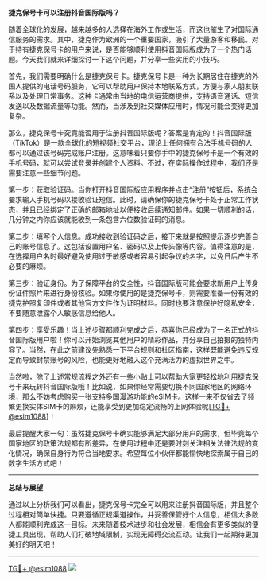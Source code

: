 **捷克保号卡可以注册抖音国际版吗？**

随着全球化的发展，越来越多的人选择在海外工作或生活，而这也催生了对国际通信服务的需求。其中，捷克作为欧洲的一个重要国家，吸引了大量游客和移民。对于持有捷克保号卡的用户来说，是否能够顺利使用抖音国际版成为了一个热门话题。今天我们就来详细探讨一下这个问题，并分享一些实用的小技巧。

首先，我们需要明确什么是捷克保号卡。捷克保号卡是一种为长期居住在捷克的外国人提供的电话号码服务，它可以帮助用户保持本地联系方式，方便与家人朋友联系以及处理日常事务。这种卡通常由当地的电信运营商提供，支持语音通话、短信发送以及数据流量等功能。然而，当涉及到社交媒体应用时，情况可能会变得更加复杂。

那么，捷克保号卡究竟能否用于注册抖音国际版呢？答案是肯定的！抖音国际版（TikTok）是一款全球化的短视频社交平台，理论上任何拥有合法手机号码的人都可以通过该号码完成账户注册。这意味着只要你手中的捷克保号卡是一个有效的手机号码，就可以尝试登录并创建个人资料。不过，在实际操作过程中，我们还是需要注意一些细节问题。

第一步：获取验证码。当你打开抖音国际版应用程序并点击“注册”按钮后，系统会要求输入手机号码以接收验证短信。此时，请确保你的捷克保号卡处于正常工作状态，并且已经绑定了正确的邮箱地址以便接收后续通知邮件。如果一切顺利的话，几分钟之内你应该就能收到一条包含六位数验证码的消息。

第二步：填写个人信息。成功接收到验证码之后，接下来就是按照提示逐步完善自己的账号信息了。这包括设置用户名、密码以及上传头像等内容。值得注意的是，在选择用户名时最好避免使用过于敏感或者容易引起争议的名字，以免日后产生不必要的麻烦。

第三步：验证身份。为了保障平台的安全性，抖音国际版可能会要求新用户上传身份证件照片来进行身份核验。如果你使用的是捷克保号卡，则需要准备一份有效的捷克护照复印件或者其他官方文件作为证明材料。同时也要注意保护好隐私安全，不要随意泄露个人敏感信息给他人。

第四步：享受乐趣！当上述步骤都顺利完成之后，恭喜你已经成为了一名正式的抖音国际版用户啦！你可以开始浏览其他用户的精彩作品，并分享自己拍摄的独特内容了。当然，在此之前建议先熟悉一下平台规则和社区指南，这样既能避免违反规定而导致封禁账号的风险，也能更好地融入这个充满活力的虚拟世界之中。

当然啦，除了上述常规流程之外还有一些小贴士可以帮助大家更轻松地利用捷克保号卡来玩转抖音国际版哦！比如说，如果你经常需要切换不同国家地区的网络环境，那么不妨考虑购买一张支持多国漫游功能的eSIM卡。这样一来不仅省去了频繁更换实体SIM卡的麻烦，还能享受到更加稳定流畅的上网体验呢[[TG💪+ @esim1088](https://t.me/s/esim1088)]！

最后提醒大家一句：虽然捷克保号卡确实能够满足大部分用户的需求，但毕竟每个国家地区的政策法规都有所差异，在使用过程中还是要时刻关注相关法律法规的变化情况，确保自身行为符合当地要求。希望每位小伙伴都能愉快地探索属于自己的数字生活方式吧！

---

**总结与展望**

通过以上分析我们可以看出，捷克保号卡完全可以用来注册抖音国际版，并且整个过程相对简单快捷。只要遵循正规渠道操作，并妥善保管好个人信息，相信大多数人都能顺利完成这一目标。未来随着技术进步和社会发展，相信会有更多类似的便捷工具出现，帮助人们打破地域限制，实现无障碍交流互动。让我们一起期待更加美好的明天吧！

---

[TG💪+ @esim1088](https://t.me/s/esim1088) ![](https://i.postimg.cc/4NQfJmqS/Snipaste-2025-05-13-00-14-12.png)